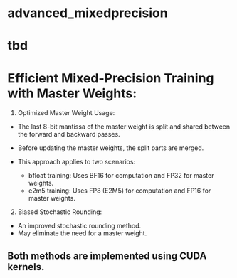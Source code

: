# advanced_mixedprecision

# tbd

# Efficient Mixed-Precision Training with Master Weights:

1. Optimized Master Weight Usage:

- The last 8-bit mantissa of the master weight is split and shared between the forward and backward passes.
- Before updating the master weights, the split parts are merged.

- This approach applies to two scenarios:
  * bfloat training: Uses BF16 for computation and FP32 for master weights.
  * e2m5 training: Uses FP8 (E2M5) for computation and FP16 for master weights.

2. Biased Stochastic Rounding:

- An improved stochastic rounding method.
- May eliminate the need for a master weight.

## Both methods are implemented using CUDA kernels.
